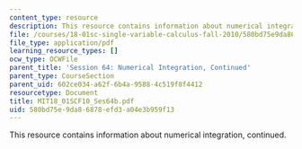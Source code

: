 ```yaml
---
content_type: resource
description: This resource contains information about numerical integration, continued.
file: /courses/18-01sc-single-variable-calculus-fall-2010/580bd75e9da86878efd3a04e3b959f13_MIT18_01SCF10_Ses64b.pdf
file_type: application/pdf
learning_resource_types: []
ocw_type: OCWFile
parent_title: 'Session 64: Numerical Integration, Continued'
parent_type: CourseSection
parent_uid: 602ce034-a62f-6b4a-9588-4c519f8f4412
resourcetype: Document
title: MIT18_01SCF10_Ses64b.pdf
uid: 580bd75e-9da8-6878-efd3-a04e3b959f13
---
```

This resource contains information about numerical integration, continued.

